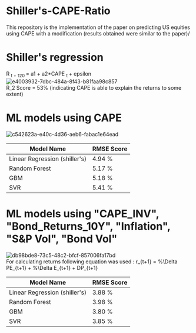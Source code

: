 # Shiller's-CAPE-Ratio


This repository is the implementation of the paper on predicting US equities using CAPE with a modification (results obtained were similar to the paper)/

# Shiller's regression
R <sub> t + 120 </sub> = a1 + a2*CAPE <sub> t </sub> + epsilon
<br>
![e4003932-7dbc-484a-8f43-b81faa98c857](https://github.com/user-attachments/assets/ec198d77-7caf-436c-bce2-dd8eed76a4db)
<br>
R_2 Score = 53% (indicating CAPE is able to explain the returns to some extent)

# ML models using CAPE
![c542623a-e40c-4d36-aeb6-fabac1e64ead](https://github.com/user-attachments/assets/bf937f3e-baef-4b4e-a9d4-9e098dc96b81)

| Model Name            | RMSE Score |
|----------------------|------------|
| Linear Regression (shiller's) | 4.94 %      |
| Random Forest | 5.17 %    |
| GBM  | 5.18 %     |
| SVR | 5.41 %     |

# ML models using "CAPE_INV", "Bond_Returns_10Y", "Inflation", "S&P Vol", "Bond Vol" 

![db98bde8-73c5-48c2-bfcf-857006fa17bd](https://github.com/user-attachments/assets/713527af-b0b2-4302-b770-23d6615dec81)
<br>
For calculating returns following equation was used :
 r_{t+1} = \%\Delta PE_{t+1} + \%\Delta E_{t+1} + DP_{t+1} 

| Model Name            | RMSE Score |
|----------------------|------------|
| Linear Regression (shiller's) | 3.88 %      |
| Random Forest | 3.98 %    |
| GBM  | 3.80 %     |
| SVR | 3.85 %     |
